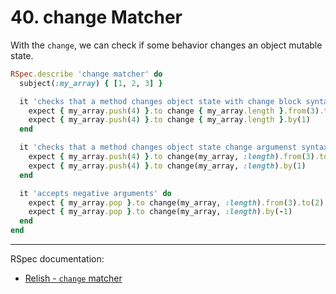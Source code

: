 # 40. change Matcher

With the `change`, we can check if some behavior changes an object mutable state.

```ruby
RSpec.describe 'change matcher' do
  subject(:my_array) { [1, 2, 3] }

  it 'checks that a method changes object state with change block syntax' do
    expect { my_array.push(4) }.to change { my_array.length }.from(3).to(4)
    expect { my_array.push(4) }.to change { my_array.length }.by(1)
  end

  it 'checks that a method changes object state change argumenst syntax' do
    expect { my_array.push(4) }.to change(my_array, :length).from(3).to(4)
    expect { my_array.push(4) }.to change(my_array, :length).by(1)
  end

  it 'accepts negative arguments' do
    expect { my_array.pop }.to change(my_array, :length).from(3).to(2)
    expect { my_array.pop }.to change(my_array, :length).by(-1)
  end
end
```

---

RSpec documentation:

- [Relish - `change` matcher](https://relishapp.com/rspec/rspec-expectations/v/3-12/docs/built-in-matchers/change-matcher)
